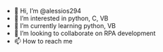 - 👋 Hi, I’m @alessios294
- 👀 I’m interested in python, C, VB
- 🌱 I’m currently learning python, VB
- 💞️ I’m looking to collaborate on RPA development
- 📫 How to reach me 

<!---
alessios294/alessios294 is a ✨ special ✨ repository because its `README.md` (this file) appears on your GitHub profile.
You can click the Preview link to take a look at your changes.
--->
